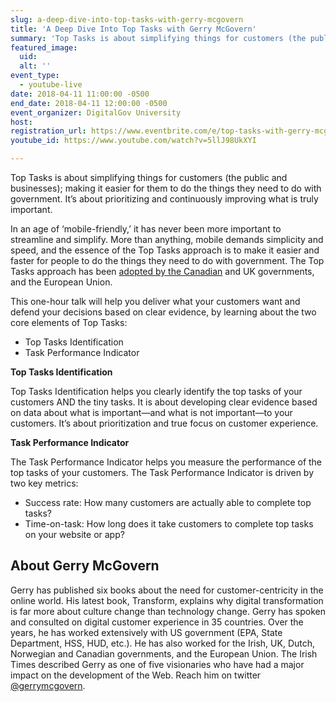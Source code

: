 ```yaml
---
slug: a-deep-dive-into-top-tasks-with-gerry-mcgovern
title: 'A Deep Dive Into Top Tasks with Gerry McGovern'
summary: 'Top Tasks is about simplifying things for customers (the public and businesses); making it easier for them to do the things they need to do with government. It’s about prioritizing and continuously improving what is truly important.'
featured_image: 
  uid: 
  alt: ''
event_type: 
  - youtube-live
date: 2018-04-11 11:00:00 -0500
end_date: 2018-04-11 12:00:00 -0500
event_organizer: DigitalGov University
host: 
registration_url: https://www.eventbrite.com/e/top-tasks-with-gerry-mcgovern-registration-43479365954
youtube_id: https://www.youtube.com/watch?v=5llJ98UkXYI

---
```


Top Tasks is about simplifying things for customers (the public and businesses); making it easier for them to do the things they need to do with government. It’s about prioritizing and continuously improving what is truly important. 

In an age of ‘mobile-friendly,’ it has never been more important to streamline and simplify. More than anything, mobile demands simplicity and speed, and the essence of the Top Tasks approach is to make it easier and faster for people to do the things they need to do with government. The Top Tasks approach has been [adopted by the Canadian](https://canada-ca.github.io/category/2018/02/21/Delivering-citizen-experience.html) and UK governments, and the European Union.

This one-hour talk will help you deliver what your customers want and defend your decisions based on clear evidence, by learning about the two core elements of Top Tasks:

- Top Tasks Identification
- Task Performance Indicator

**Top Tasks Identification**

Top Tasks Identification helps you clearly identify the top tasks of your customers AND the tiny tasks. It is about developing clear evidence based on data about what is important—and what is not important—to your customers. It’s about prioritization and true focus on customer experience.

**Task Performance Indicator**

The Task Performance Indicator helps you measure the performance of the top tasks of your customers. The Task Performance Indicator is driven by two key metrics:

- Success rate: How many customers are actually able to complete top tasks?
- Time-on-task: How long does it take customers to complete top tasks on your website or app?


## About Gerry McGovern

Gerry has published six books about the need for customer-centricity in the online world. His latest book, Transform, explains why digital transformation is far more about culture change than technology change. Gerry has spoken and consulted on digital customer experience in 35 countries. Over the years, he has worked extensively with US government (EPA, State Department, HSS, HUD, etc.). He has also worked for the Irish, UK, Dutch, Norwegian and Canadian governments, and the European Union. The Irish Times described Gerry as one of five visionaries who have had a major impact on the development of the Web. Reach him on twitter [@gerrymcgovern](https://twitter.com/gerrymcgovern).

